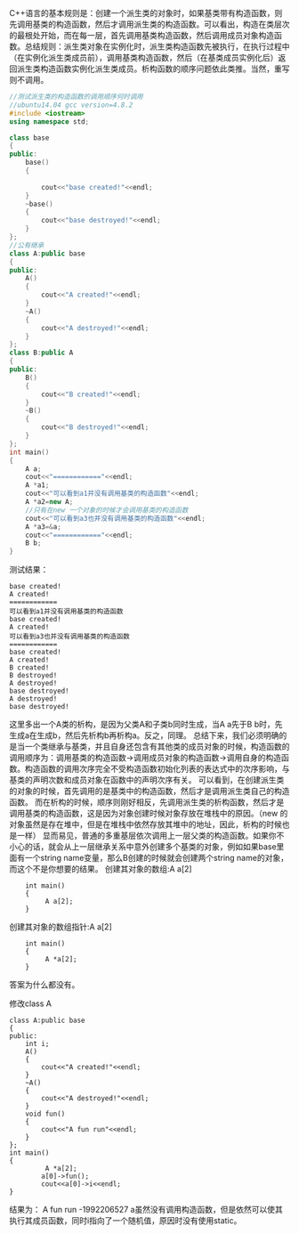 C++语言的基本规则是：创建一个派生类的对象时，如果基类带有构造函数，则先调用基类的构造函数，然后才调用派生类的构造函数。可以看出，构造在类层次的最根处开始，而在每一层，首先调用基类构造函数，然后调用成员对象构造函数。总结规则：派生类对象在实例化时，派生类构造函数先被执行，在执行过程中（在实例化派生类成员前），调用基类构造函数，然后（在基类成员实例化后）返回派生类构造函数实例化派生类成员。析构函数的顺序问题依此类推。当然，重写则不调用。
```c++
//测试派生类的构造函数的调用顺序何时调用
//ubuntu14.04 gcc version=4.8.2
#include <iostream>
using namespace std;

class base
{
public:
	base()
	{
		
		cout<<"base created!"<<endl;
	}
	~base()
	{
		cout<<"base destroyed!"<<endl;
	}
};
//公有继承
class A:public base
{
public:
	A()
	{
		cout<<"A created!"<<endl;
	}
	~A()
	{
		cout<<"A destroyed!"<<endl;
	}
};
class B:public A
{
public:
	B()
	{
		cout<<"B created!"<<endl;
	}
	~B()
	{
		cout<<"B destroyed!"<<endl;
	}
};
int main()
{
	A a;
	cout<<"============"<<endl;
	A *a1;
	cout<<"可以看到a1并没有调用基类的构造函数"<<endl;
	A *a2=new A;
	//只有在new 一个对象的时候才会调用基类的构造函数
	cout<<"可以看到a3也并没有调用基类的构造函数"<<endl;
	A *a3=&a;
	cout<<"============"<<endl;
	B b; 
}
```
测试结果： 
```
base created!
A created!
============
可以看到a1并没有调用基类的构造函数
base created!
A created!
可以看到a3也并没有调用基类的构造函数
============
base created!
A created!
B created!
B destroyed!
A destroyed!
base destroyed!
A destroyed!
base destroyed!

```
这里多出一个A类的析构，是因为父类A和子类b同时生成，当A a先于B b时，先生成a在生成b，然后先析构b再析构a。反之，同理。
总结下来，我们必须明确的是当一个类继承与基类，并且自身还包含有其他类的成员对象的时候，构造函数的调用顺序为：调用基类的构造函数->调用成员对象的构造函数->调用自身的构造函数。构造函数的调用次序完全不受构造函数初始化列表的表达式中的次序影响，与基类的声明次数和成员对象在函数中的声明次序有关。
可以看到，在创建派生类的对象的时候，首先调用的是基类中的构造函数，然后才是调用派生类自己的构造函数。
而在析构的时候，顺序则刚好相反，先调用派生类的析构函数，然后才是调用基类的构造函数，这是因为对象创建时候对象存放在堆栈中的原因。（new 的对象虽然是存在堆中，但是在堆栈中依然存放其堆中的地址，因此，析构的时候也是一样）
显而易见，普通的多重基层依次调用上一层父类的构造函数。如果你不小心的话，就会从上一层继承关系中意外创建多个基类的对象，例如如果base里面有一个string name变量，那么B创建的时候就会创建两个string name的对象，而这个不是你想要的结果。
创建其对象的数组:A a[2]
```
    int main()
    {
         A a[2];  
    }
```
创建其对象的数组指针:A a[2]
```
    int main() 
    {
         A *a[2];  
    }
```
答案为什么都没有。

修改class A
```
class A:public base
{
public:
    int i;
    A()
    {
        cout<<"A created!"<<endl;  
    }
    ~A()
    {
        cout<<"A destroyed!"<<endl;  
    }
    void fun()
    {
        cout<<"A fun run"<<endl;  
    }
};
int main() 
{
         A *a[2];  
        a[0]->fun();  
        cout<<a[0]->i<<endl;  
}
```
结果为：
A fun run
-1992206527
a虽然没有调用构造函数，但是依然可以使其执行其成员函数，同时i指向了一个随机值，原因时没有使用static。

